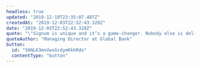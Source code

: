 ```yaml
---
headless: true
updated: "2019-12-19T23:35:07.487Z"
createdAt: "2019-12-03T22:52:43.328Z"
date: "2019-12-03T22:52:43.328Z"
quote: "\"Signum is unique and it’s a game-changer. Nobody else is delivering these types of predictions in real-time with this level of accuracy.\""
quoteAuthor: "Managing Director at Global Bank"
button:
  id: "56NLK3mnVwsGrdymKkhRdo"
  contentType: "button"
---
```

